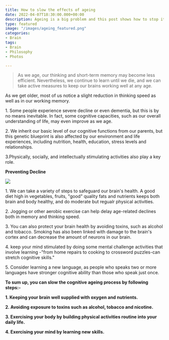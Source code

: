 ```yaml
---
title: How to slow the effects of ageing
date: 2022-04-07T18:30:00.000+00:00
description: Ageing is a big problem and this post shows how to stop it more quickly
type: featured
image: "/images/ageing_featured.png"
categories:
- Brain
tags:
- Brain
- Philosophy
- Photos

---
```

> As we age, our thinking and short-term memory may become less efficient. Nevertheless, we continue to learn until we die, and we can take active measures to keep our brains working well at any age.

As we get older, most of us notice a slight reduction in thinking speed as well as in our working memory.

1\. Some people experience severe decline or even dementia, but this is by no means inevitable. In fact, some cognitive capacities, such as our overall understanding of life, may even improve as we age.

2\. We inherit our basic level of our cognitive functions from our parents, but this genetic blueprint is also affected by our environment and life experiences, including nutrition, health, education, stress levels and relationships.

3\.Physically, socially, and intellectually stimulating activities also play a key role.

**Preventing Decline**

![](/images/ageing.jpg)

1\. We can take a variety of steps to safeguard our brain's health. A good diet high in vegetables, fruits, "good" quality fats and nutrients keeps both brain and body healthy, and do moderate but regualr physical activities.

2\. Jogging or other aerobic exercise can help delay age-related declines both in memory and thinking speed.

3\. You can also protect your brain health by avoiding toxins, such as alcohol and tobacco. Smoking has also been linked with damage to the brain's cortex and can decrease the amount of neurons in our brain.

4\. keep your mind stimulated by doing some mental challenge activities that involve learning -"from home repairs to cooking to crossword puzzles-can stretch cognitive skills."

5\. Consider learning a new language, as people who speaks two or more languages have stronger cognitive ability than those who speak just once.

**To sum up, you can slow the cognitive ageing process by following steps:-**

**1. Keeping your brain well supplied with oxygen and nutrients.**

**2. Avoiding exposure to toxins such as alcohol, tobacco and nicotine.**

**3. Exercising your body by building physical activities routine into your daily life.**

**4. Exercising your mind by learning new skills.**